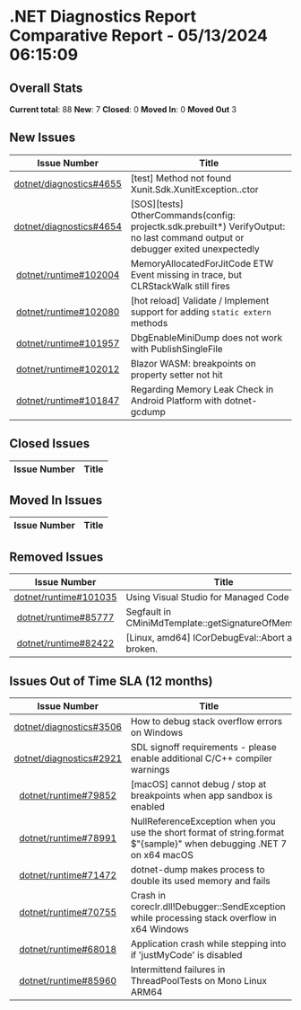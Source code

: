 # .NET Diagnostics Report Comparative Report - 05/13/2024 06:15:09

## Overall Stats

**Current total**: 88
**New**: 7
**Closed**: 0
**Moved In**: 0
**Moved Out** 3

## New Issues

| **Issue Number** | **Title** |
| :--------------: | --------- |
| [dotnet/diagnostics#4655](https://github.com/dotnet/diagnostics/issues/4655) | [test] Method not found Xunit.Sdk.XunitException..ctor |
| [dotnet/diagnostics#4654](https://github.com/dotnet/diagnostics/issues/4654) | [SOS][tests] OtherCommands(config: projectk.sdk.prebuilt*) VerifyOutput: no last command output or debugger exited unexpectedly |
| [dotnet/runtime#102004](https://github.com/dotnet/runtime/issues/102004) | MemoryAllocatedForJitCode ETW Event missing in trace, but CLRStackWalk still fires |
| [dotnet/runtime#102080](https://github.com/dotnet/runtime/issues/102080) | [hot reload] Validate / Implement support for adding `static extern` methods |
| [dotnet/runtime#101957](https://github.com/dotnet/runtime/issues/101957) | DbgEnableMiniDump does not work with PublishSingleFile |
| [dotnet/runtime#102012](https://github.com/dotnet/runtime/issues/102012) | Blazor WASM: breakpoints on property setter not hit |
| [dotnet/runtime#101847](https://github.com/dotnet/runtime/issues/101847) | Regarding Memory Leak Check in Android Platform with dotnet-gcdump |

## Closed Issues

| **Issue Number** | **Title** |
| :--------------: | --------- |

## Moved In Issues

| **Issue Number** | **Title** |
| :--------------: | --------- |

## Removed Issues

| **Issue Number** | **Title** |
| :--------------: | --------- |
| [dotnet/runtime#101035](https://github.com/dotnet/runtime/issues/101035) | Using Visual Studio for Managed Code |
| [dotnet/runtime#85777](https://github.com/dotnet/runtime/issues/85777) | Segfault in CMiniMdTemplate<CMiniMdRW>::getSignatureOfMemberRef |
| [dotnet/runtime#82422](https://github.com/dotnet/runtime/issues/82422) | [Linux, amd64] ICorDebugEval::Abort are broken. |

## Issues Out of Time SLA (12 months)

| **Issue Number** | **Title** |
| :--------------: | --------- |
| [dotnet/diagnostics#3506](https://github.com/dotnet/diagnostics/issues/3506) | How to debug stack overflow errors on Windows |
| [dotnet/diagnostics#2921](https://github.com/dotnet/diagnostics/issues/2921) | SDL signoff requirements - please enable additional C/C++ compiler warnings |
| [dotnet/runtime#79852](https://github.com/dotnet/runtime/issues/79852) | [macOS] cannot debug / stop at breakpoints when app sandbox is enabled |
| [dotnet/runtime#78991](https://github.com/dotnet/runtime/issues/78991) | NullReferenceException when you use the short format of string.format $"{sample}" when debugging .NET 7 on x64 macOS |
| [dotnet/runtime#71472](https://github.com/dotnet/runtime/issues/71472) | dotnet-dump makes process to double its used memory and fails |
| [dotnet/runtime#70755](https://github.com/dotnet/runtime/issues/70755) | Crash in coreclr.dll!Debugger::SendException while processing stack overflow in x64 Windows |
| [dotnet/runtime#68018](https://github.com/dotnet/runtime/issues/68018) | Application crash while stepping into if 'justMyCode' is disabled |
| [dotnet/runtime#85960](https://github.com/dotnet/runtime/issues/85960) | Intermittend failures in ThreadPoolTests on Mono Linux ARM64 |

